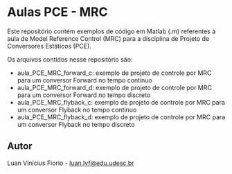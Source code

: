 # Aulas PCE - MRC

Este repositório contém exemplos de código em Matlab (.m) referentes à aula de Model Reference Control (MRC) para a disciplina de Projeto de Conversores Estáticos (PCE).

Os arquivos contidos nesse repositório são:
- aula_PCE_MRC_forward_c: exemplo de projeto de controle por MRC para um conversor Forward no tempo contínuo
- aula_PCE_MRC_forward_d: exemplo de projeto de controle por MRC para um conversor Forward no tempo discreto
- aula_PCE_MRC_flyback_c: exemplo de projeto de controle por MRC para um conversor Flyback no tempo contínuo
- aula_PCE_MRC_flyback_d: exemplo de projeto de controle por MRC para um conversor Flyback no tempo discreto

## Autor

Luan Vinícius Fiorio - luan.lvf@edu.udesc.br
